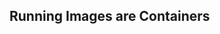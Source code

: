 




## Running Images are Containers





<!--stackedit_data:
eyJoaXN0b3J5IjpbMTM0Mjk3MDU0NywxODcxNjA0OTQzXX0=
-->